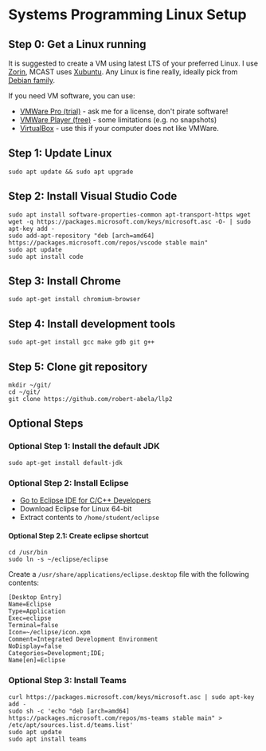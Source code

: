 # Systems Programming Linux Setup

## Step 0: Get a Linux running
It is suggested to create a VM using latest LTS of your preferred Linux. I use [Zorin](https://zorin.com/os/download/16/core/), MCAST uses [Xubuntu](http://ftp.uni-kl.de/pub/linux/ubuntu-dvd/xubuntu/releases/20.04/release/). Any Linux is fine really, ideally pick from [Debian family](https://en.wikipedia.org/wiki/List_of_Linux_distributions#Debian-based).

If you need VM software, you can use:
- [VMWare Pro (trial)](https://www.vmware.com/go/getworkstation-win) - ask me for a license, don't pirate software!
- [VMWare Player (free)](https://www.vmware.com/go/getplayer-win) - some limitations (e.g. no snapshots)
- [VirtualBox](https://www.virtualbox.org/wiki/Downloads) - use this if your computer does not like VMWare.

## Step 1: Update Linux
    sudo apt update && sudo apt upgrade

## Step 2: Install Visual Studio Code
    sudo apt install software-properties-common apt-transport-https wget
    wget -q https://packages.microsoft.com/keys/microsoft.asc -O- | sudo apt-key add -
    sudo add-apt-repository "deb [arch=amd64] https://packages.microsoft.com/repos/vscode stable main"
    sudo apt update
    sudo apt install code

## Step 3: Install Chrome
    sudo apt-get install chromium-browser

## Step 4: Install development tools
    sudo apt-get install gcc make gdb git g++

## Step 5: Clone git repository
    mkdir ~/git/
    cd ~/git/
    git clone https://github.com/robert-abela/llp2

## Optional Steps

### Optional Step 1: Install the default JDK
    sudo apt-get install default-jdk

### Optional Step 2: Install Eclipse
- [Go to Eclipse IDE for C/C++ Developers](https://www.eclipse.org/downloads/packages/release/2021-09/r/eclipse-ide-cc-developers)
- Download Eclipse for Linux 64-bit
- Extract contents to ``/home/student/eclipse``

#### Optional Step 2.1: Create eclipse shortcut
    cd /usr/bin
    sudo ln -s ~/eclipse/eclipse

Create a ``/usr/share/applications/eclipse.desktop`` file with the following contents:

    [Desktop Entry]
    Name=Eclipse 
    Type=Application
    Exec=eclipse
    Terminal=false
    Icon=~/eclipse/icon.xpm
    Comment=Integrated Development Environment
    NoDisplay=false
    Categories=Development;IDE;
    Name[en]=Eclipse

### Optional Step 3: Install Teams
    curl https://packages.microsoft.com/keys/microsoft.asc | sudo apt-key add -
    sudo sh -c 'echo "deb [arch=amd64] https://packages.microsoft.com/repos/ms-teams stable main" > /etc/apt/sources.list.d/teams.list'
    sudo apt update
    sudo apt install teams
